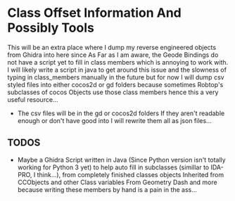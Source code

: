 # Class Offset Information And Possibly Tools
This will be an extra place where I dump my reverse engineered objects from Ghidra into here since As Far as I am aware, the Geode Bindings do not have a script yet to fill 
in class members which is annoying to work with. I will likely write a script in java to get around this issue and the slowness of typing in class_members manually in the future 
but for now I will dump csv styled files into either cocos2d or gd folders because sometimes Robtop's subclasses of cocos Objects use those class members hence this a very useful
resource... 

- The csv files will be in the gd or cocos2d folders If they aren't readable enough or don't have good into I will rewrite them all as json files...

## TODOS
- Maybe a Ghidra Script written in Java (Since Python version isn't totally working for Python 3 yet) to help auto fill in subclasses (simillar to IDA-PRO, I think...),
from completely finished classes objects Inherited from CCObjects and other Class variables From Geometry Dash and more because writing these members by hand is a pain in the ass...


